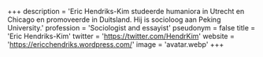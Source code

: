 +++
description = 'Eric Hendriks-Kim studeerde humaniora in Utrecht en Chicago en promoveerde in Duitsland. Hij is socioloog aan Peking University.'
profession = 'Sociologist and essayist'
pseudonym = false
title = 'Eric Hendriks-Kim'
twitter = 'https://twitter.com/HendrKim'
website = 'https://ericchendriks.wordpress.com/'
image = 'avatar.webp'
+++

